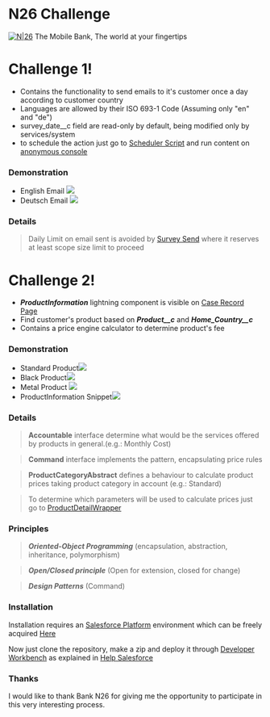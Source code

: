 # N26 Challenge

[![N|26](https://i.imgur.com/crg9fXq.png)](https://n26.com/en-eu)
The Mobile Bank, The world at your fingertips


# Challenge 1!

  - Contains the functionality to send emails to it's customer once a day according to customer country
  - Languages are allowed by their ISO 693-1 Code (Assuming only "en" and "de")
  - survey_date__c field are read-only by default, being modified only by services/system
  - to schedule the action just go to [Scheduler Script](https://github.com/felipescgouvea/N26-Challenge/blob/master/first-challenge/apex-scripts/SchedulerScript.cls) and run content on [anonymous console](https://help.salesforce.com/articleView?id=code_dev_console_execute_anonymous.htm&type=5) 

### Demonstration
 - English Email
![](https://i.imgur.com/6d5oI44.png)
 - Deutsch Email
![](https://i.imgur.com/QSeJIeX.png)

### Details
> Daily Limit on email sent is avoided by [Survey Send]() where it reserves at least scope size limit to proceed


# Challenge 2!
  - ***ProductInformation*** lightning component is visible on [Case Record Page](https://github.com/felipescgouvea/N26-Challenge/blob/master/second-challenge/src/FlexiPage/Case_Record_Page)
  - Find customer's product based on ***Product__c*** and ***Home_Country__c***
  - Contains a price engine calculator to determine product's fee
  
### Demonstration
 - Standard Product![](https://i.imgur.com/YWGA6ZX.png)
 - Black Product![](https://i.imgur.com/jykdFQF.png)
 - Metal Product ![](https://i.imgur.com/WCtKhh7.png)
 - ProductInformation Snippet![](https://i.imgur.com/cPS1hbt.png)

### Details
> **Accountable** interface determine what would be the services offered by products in general.(e.g.: Monthly Cost)

> **Command** interface implements the pattern, encapsulating price rules

> **ProductCategoryAbstract** defines a behaviour to calculate product prices taking product category in account (e.g.: Standard)

> To determine which parameters will be used to calculate prices just go to [ProductDetailWrapper]()
>


### Principles
> ***Oriented-Object Programming*** (encapsulation, abstraction, inheritance, polymorphism)

> ***Open/Closed principle*** (Open for extension, closed for change)

> ***Design Patterns*** (Command)

### Installation

Installation requires an [Salesforce Platform](https://www.salesforce.com/) environment which can be freely acquired [Here](https://developer.salesforce.com/signup)

Now just clone the repository, make a zip and deploy it through [Developer Workbench](https://workbench.developerforce.com/login.php) as explained in [Help Salesforce](https://help.salesforce.com/articleView?id=000247614&language=en_US&type=1)


### Thanks

I would like to thank Bank N26 for giving me the opportunity to participate in this very interesting process.



